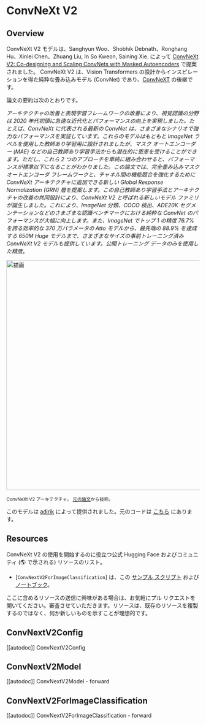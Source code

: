 <!--Copyright 2023 The HuggingFace Team. All rights reserved.

Licensed under the Apache License, Version 2.0 (the "License"); you may not use this file except in compliance with
the License. You may obtain a copy of the License at

http://www.apache.org/licenses/LICENSE-2.0

Unless required by applicable law or agreed to in writing, software distributed under the License is distributed on
an "AS IS" BASIS, WITHOUT WARRANTIES OR CONDITIONS OF ANY KIND, either express or implied. See the License for the
specific language governing permissions and limitations under the License.

⚠️ Note that this file is in Markdown but contain specific syntax for our doc-builder (similar to MDX) that may not be
rendered properly in your Markdown viewer.

-->

# ConvNeXt V2

## Overview

ConvNeXt V2 モデルは、Sanghyun Woo、Shobhik Debnath、Ronghang Hu、Xinlei Chen、Zhuang Liu, In So Kweon, Saining Xie. によって [ConvNeXt V2: Co-designing and Scaling ConvNets with Masked Autoencoders](https://huggingface.co/papers/2301.00808) で提案されました。
ConvNeXt V2 は、Vision Transformers の設計からインスピレーションを得た純粋な畳み込みモデル (ConvNet) であり、[ConvNeXT](convnext) の後継です。

論文の要約は次のとおりです。

*アーキテクチャの改善と表現学習フレームワークの改善により、視覚認識の分野は 2020 年代初頭に急速な近代化とパフォーマンスの向上を実現しました。たとえば、ConvNeXt に代表される最新の ConvNet は、さまざまなシナリオで強力なパフォーマンスを実証しています。これらのモデルはもともと ImageNet ラベルを使用した教師あり学習用に設計されましたが、マスク オートエンコーダー (MAE) などの自己教師あり学習手法からも潜在的に恩恵を受けることができます。ただし、これら 2 つのアプローチを単純に組み合わせると、パフォーマンスが標準以下になることがわかりました。この論文では、完全畳み込みマスク オートエンコーダ フレームワークと、チャネル間の機能競合を強化するために ConvNeXt アーキテクチャに追加できる新しい Global Response Normalization (GRN) 層を提案します。この自己教師あり学習手法とアーキテクチャの改善の共同設計により、ConvNeXt V2 と呼ばれる新しいモデル ファミリが誕生しました。これにより、ImageNet 分類、COCO 検出、ADE20K セグメンテーションなどのさまざまな認識ベンチマークにおける純粋な ConvNet のパフォーマンスが大幅に向上します。また、ImageNet でトップ 1 の精度 76.7% を誇る効率的な 370 万パラメータの Atto モデルから、最先端の 88.9% を達成する 650M Huge モデルまで、さまざまなサイズの事前トレーニング済み ConvNeXt V2 モデルも提供しています。公開トレーニング データのみを使用した精度*。

<img src="https://huggingface.co/datasets/huggingface/documentation-images/resolve/main/convnextv2_architecture.png"
alt="描画" width="600"/>

<small> ConvNeXt V2 アーキテクチャ。 <a href="https://huggingface.co/papers/2301.00808">元の論文</a>から抜粋。</small>

このモデルは [adirik](https://huggingface.co/adirik) によって提供されました。元のコードは [こちら](https://github.com/facebookresearch/ConvNeXt-V2) にあります。

## Resources

ConvNeXt V2 の使用を開始するのに役立つ公式 Hugging Face およびコミュニティ (🌎 で示される) リソースのリスト。

<PipelineTag pipeline="image-classification"/>

- [`ConvNextV2ForImageClassification`] は、この [サンプル スクリプト](https://github.com/huggingface/transformers/tree/main/examples/pytorch/image-classification) および [ノートブック](https://colab.research.google.com/github/huggingface/notebooks/blob/main/examples/image_classification.ipynb)。

ここに含めるリソースの送信に興味がある場合は、お気軽にプル リクエストを開いてください。審査させていただきます。リソースは、既存のリソースを複製するのではなく、何か新しいものを示すことが理想的です。

## ConvNextV2Config

[[autodoc]] ConvNextV2Config

## ConvNextV2Model

[[autodoc]] ConvNextV2Model
    - forward

## ConvNextV2ForImageClassification

[[autodoc]] ConvNextV2ForImageClassification
    - forward
